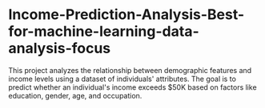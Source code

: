 # Income-Prediction-Analysis-Best-for-machine-learning-data-analysis-focus
This project analyzes the relationship between demographic features and income levels using a dataset of individuals' attributes. The goal is to predict whether an individual's income exceeds $50K based on factors like education, gender, age, and occupation.
